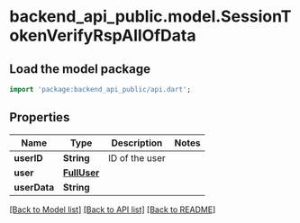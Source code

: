 # backend_api_public.model.SessionTokenVerifyRspAllOfData

## Load the model package
```dart
import 'package:backend_api_public/api.dart';
```

## Properties
Name | Type | Description | Notes
------------ | ------------- | ------------- | -------------
**userID** | **String** | ID of the user | 
**user** | [**FullUser**](FullUser.md) |  | 
**userData** | **String** |  | 

[[Back to Model list]](../README.md#documentation-for-models) [[Back to API list]](../README.md#documentation-for-api-endpoints) [[Back to README]](../README.md)


